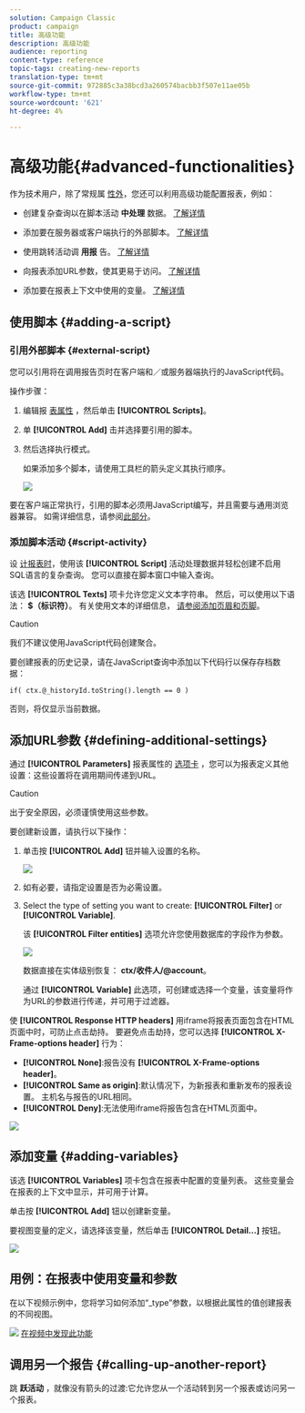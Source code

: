 ```yaml
---
solution: Campaign Classic
product: campaign
title: 高级功能
description: 高级功能
audience: reporting
content-type: reference
topic-tags: creating-new-reports
translation-type: tm+mt
source-git-commit: 972885c3a38bcd3a260574bacbb3f507e11ae05b
workflow-type: tm+mt
source-wordcount: '621'
ht-degree: 4%

---
```



# 高级功能{#advanced-functionalities}

作为技术用户，除了常规属 [性外](../../reporting/using/properties-of-the-report.md)，您还可以利用高级功能配置报表，例如：

* 创建复杂查询以在脚本活动 **中处理** 数据。 [了解详情](#script-activity)

* 添加要在服务器或客户端执行的外部脚本。 [了解详情](#external-script)

* 使用跳转活动调 **用报** 告。 [了解详情](#calling-up-another-report)

* 向报表添加URL参数，使其更易于访问。 [了解详情](#calling-up-another-report)

* 添加要在报表上下文中使用的变量。 [了解详情](#adding-variables)

## 使用脚本 {#adding-a-script}

### 引用外部脚本 {#external-script}

您可以引用将在调用报告页时在客户端和／或服务器端执行的JavaScript代码。

操作步骤：

1. 编辑报 [表属性](../../reporting/using/properties-of-the-report.md) ，然后单击 **[!UICONTROL Scripts]**。
1. 单 **[!UICONTROL Add]** 击并选择要引用的脚本。
1. 然后选择执行模式。

   如果添加多个脚本，请使用工具栏的箭头定义其执行顺序。

   ![](assets/reporting_custom_js.png)

要在客户端正常执行，引用的脚本必须用JavaScript编写，并且需要与通用浏览器兼容。 如需详细信息，请参阅[此部分](../../web/using/web-forms-answers.md)。

### 添加脚本活动 {#script-activity}

设 [计报表时](../../reporting/using/creating-a-new-report.md#modelizing-the-chart)，使用该 **[!UICONTROL Script]** 活动处理数据并轻松创建不启用SQL语言的复杂查询。 您可以直接在脚本窗口中输入查询。

该选 **[!UICONTROL Texts]** 项卡允许您定义文本字符串。 然后，可以使用以下语法： **$（标识符）**。 有关使用文本的详细信息， [请参阅添加页眉和页脚](../../reporting/using/element-layout.md#adding-a-header-and-a-footer)。

>[!CAUTION]
>
>我们不建议使用JavaScript代码创建聚合。

要创建报表的历史记录，请在JavaScript查询中添加以下代码行以保存存档数据：

```
if( ctx.@_historyId.toString().length == 0 )
```

否则，将仅显示当前数据。

## 添加URL参数 {#defining-additional-settings}

通过 **[!UICONTROL Parameters]** 报表属性的 [选项卡](../../reporting/using/properties-of-the-report.md) ，您可以为报表定义其他设置：这些设置将在调用期间传递到URL。

>[!CAUTION]
>
>出于安全原因，必须谨慎使用这些参数。

要创建新设置，请执行以下操作：

1. 单击按 **[!UICONTROL Add]** 钮并输入设置的名称。

   ![](assets/s_ncs_advuser_report_properties_09a.png)

1. 如有必要，请指定设置是否为必需设置。

1. Select the type of setting you want to create: **[!UICONTROL Filter]** or **[!UICONTROL Variable]**.

   该 **[!UICONTROL Filter entities]** 选项允许您使用数据库的字段作为参数。

   ![](assets/s_ncs_advuser_report_properties_09b.png)

   数据直接在实体级别恢复： **ctx/收件人/@account**。

   通过 **[!UICONTROL Variable]** 此选项，可创建或选择一个变量，该变量将作为URL的参数进行传递，并可用于过滤器。

使 **[!UICONTROL Response HTTP headers]** 用iframe将报表页面包含在HTML页面中时，可防止点击劫持。 要避免点击劫持，您可以选择 **[!UICONTROL X-Frame-options header]** 行为：

* **[!UICONTROL None]**:报告没有 **[!UICONTROL X-Frame-options header]**。
* **[!UICONTROL Same as origin]**:默认情况下，为新报表和重新发布的报表设置。 主机名与报告的URL相同。
* **[!UICONTROL Deny]**:无法使用iframe将报告包含在HTML页面中。

![](assets/s_ncs_advuser_report_properties_09c.png)

## 添加变量 {#adding-variables}

该选 **[!UICONTROL Variables]** 项卡包含在报表中配置的变量列表。 这些变量会在报表的上下文中显示，并可用于计算。

单击按 **[!UICONTROL Add]** 钮以创建新变量。

要视图变量的定义，请选择该变量，然后单击 **[!UICONTROL Detail...]** 按钮。

![](assets/s_ncs_advuser_report_properties_10.png)

## 用例：在报表中使用变量和参数

在以下视频示例中，您将学习如何添加“_type”参数，以根据此属性的值创建报表的不同视图。

![](assets/do-not-localize/how-to-video.png) [在视频中发现此功能](https://helpx.adobe.com/campaign/classic/how-to/add-url-parameter-in-acv6.html?playlist=/ccx/v1/collection/product/campaign/classic/segment/business-practitioners/explevel/intermediate/applaunch/how-to-4/collection.ccx.js&amp;ref=helpx.adobe.com)


## 调用另一个报告 {#calling-up-another-report}

跳 **跃活动** ，就像没有箭头的过渡:它允许您从一个活动转到另一个报表或访问另一个报表。
